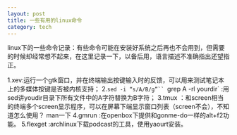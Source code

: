 ```yaml
---
layout: post
title: 一些有用的linux命令
category: tech
---
```


linux下的一些命令记录：有些命令可能在安装好系统之后再也不会用到，但需要的时候却经常想不起来，在这里记录一下，以备后用，语言描述不准确指出还望指正。

1.xev:运行一个gtk窗口，并在终端输出按键输入时的反馈，可以用来测试笔记本上的多媒体按键是否被内核支持；
2.`sed -i “s/A/B/g”`` `grep A -rl yourdir` :用sed讲youdir目录下所有文件中的A字符替换为B字符；
3.tmux ：和screen相当的终端多个screen显示程序，可以在屏幕下端显示窗口列表（screen不会），不知道怎么使用？ man一下
4.gmrun :在openbox下提供和gonme-do一样的alt+f2功能。
5.flexget :archlinux下载podcast的工具，使用yaourt安装。
